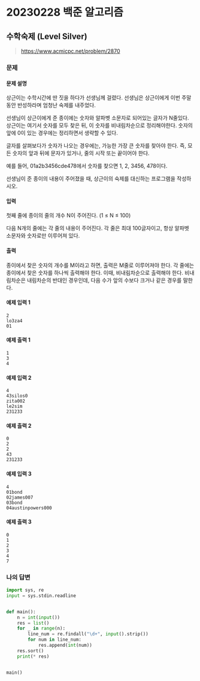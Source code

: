 # 20230228 백준 알고리즘

## 수학숙제 (Level Silver)
> https://www.acmicpc.net/problem/2870

### 문제
#### 문제 설명
상근이는 수학시간에 딴 짓을 하다가 선생님께 걸렸다. 선생님은 상근이에게 이번 주말동안 반성하라며 엄청난 숙제를 내주었다.

선생님이 상근이에게 준 종이에는 숫자와 알파벳 소문자로 되어있는 글자가 N줄있다. 상근이는 여기서 숫자를 모두 찾은 뒤, 이 숫자를 비내림차순으로 정리해야한다. 숫자의 앞에 0이 있는 경우에는 정리하면서 생략할 수 있다.

글자를 살펴보다가 숫자가 나오는 경우에는, 가능한 가장 큰 숫자를 찾아야 한다. 즉, 모든 숫자의 앞과 뒤에 문자가 있거나, 줄의 시작 또는 끝이어야 한다.

예를 들어, 01a2b3456cde478에서 숫자를 찾으면 1, 2, 3456, 478이다.

선생님이 준 종이의 내용이 주어졌을 때, 상근이의 숙제를 대신하는 프로그램을 작성하시오.

#### 입력
첫째 줄에 종이의 줄의 개수 N이 주어진다. (1 ≤ N ≤ 100)

다음 N개의 줄에는 각 줄의 내용이 주어진다. 각 줄은 최대 100글자이고, 항상 알파벳 소문자와 숫자로만 이루어져 있다.

#### 출력
종이에서 찾은 숫자의 개수를 M이라고 하면, 출력은 M줄로 이루어져야 한다. 각 줄에는 종이에서 찾은 숫자를 하나씩 출력해야 한다. 이때, 비내림차순으로 출력해야 한다. 비내림차순은 내림차순의 반대인 경우인데, 다음 수가 앞의 수보다 크거나 같은 경우를 말한다.

#### 예제 입력 1
```
2
lo3za4
01
```

#### 예제 출력 1
```
1
3
4
```

#### 예제 입력 2
```
4
43silos0
zita002
le2sim
231233
```

#### 예제 출력 2
```
0
2
2
43
231233
```

#### 예제 입력 3
```
4
01bond
02james007
03bond
04austinpowers000
```

#### 예제 출력 3
```
0
1
2
3
4
7
```

### 나의 답변
```python
import sys, re
input = sys.stdin.readline


def main():
    n = int(input())
    res = list()
    for _ in range(n):
        line_num = re.findall("\d+", input().strip())
        for num in line_num:
            res.append(int(num))
    res.sort()
    print(* res)


main()
```